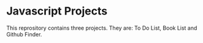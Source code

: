# Javascript Projects
 This reprository contains three projects. They are: To Do List, Book List and Github Finder.

